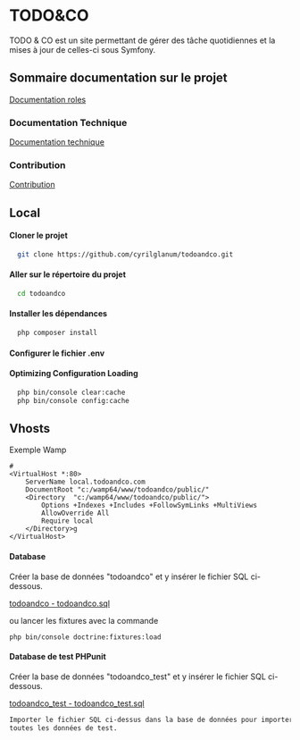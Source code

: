# TODO&CO

TODO & CO est un site permettant de gérer des tâche quotidiennes et la mises à jour de celles-ci sous 
Symfony.

## Sommaire documentation sur le projet

[Documentation roles](Documentation/Roles.md)

### Documentation Technique

[Documentation technique](Documentation/Documentation_technique.md)

### Contribution
[Contribution](Documentation/Contribution.md)
## Local

#### Cloner le projet

```bash
  git clone https://github.com/cyrilglanum/todoandco.git
```

#### Aller sur le répertoire du projet

```bash
  cd todoandco
```

#### Installer les dépendances

```bash
  php composer install
```

#### Configurer le fichier .env


#### Optimizing Configuration Loading

```bash
  php bin/console clear:cache
  php bin/console config:cache
```

## Vhosts
Exemple Wamp
```
#
<VirtualHost *:80>
	ServerName local.todoandco.com
	DocumentRoot "c:/wamp64/www/todoandco/public/"
	<Directory  "c:/wamp64/www/todoandco/public/">
		Options +Indexes +Includes +FollowSymLinks +MultiViews
		AllowOverride All
		Require local
	</Directory>g
</VirtualHost>
```

#### Database
Créer la base de données "todoandco" et y insérer le fichier SQL ci-dessous.

[todoandco - todoandco.sql](Documentation/todoandco_sql_files.zip) 

ou lancer les fixtures avec la commande 

```
php bin/console doctrine:fixtures:load
```

#### Database de test PHPunit
Créer la base de données "todoandco_test" et y insérer le fichier SQL ci-dessous.

[todoandco_test - todoandco_test.sql](Documentation/todoandco_sql_files.zip) 


```bash
Importer le fichier SQL ci-dessus dans la base de données pour importer 
toutes les données de test.
```

